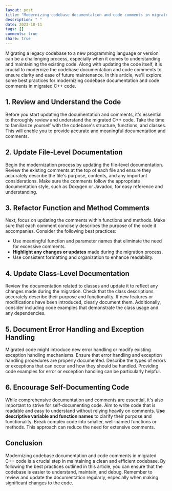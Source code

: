 ```yaml
---
layout: post
title: "Modernizing codebase documentation and code comments in migrated C++ code"
description: " "
date: 2023-10-11
tags: []
comments: true
share: true
---
```


Migrating a legacy codebase to a new programming language or version can be a challenging process, especially when it comes to understanding and maintaining the existing code. Along with updating the code itself, it is crucial to modernize the codebase documentation and code comments to ensure clarity and ease of future maintenance. In this article, we'll explore some best practices for modernizing codebase documentation and code comments in migrated C++ code.

## 1. Review and Understand the Code

Before you start updating the documentation and comments, it's essential to thoroughly review and understand the migrated C++ code. Take the time to familiarize yourself with the codebase's structure, functions, and classes. This will enable you to provide accurate and meaningful documentation and comments.

## 2. Update File-Level Documentation

Begin the modernization process by updating the file-level documentation. Review the existing comments at the top of each file and ensure they accurately describe the file's purpose, contents, and any important considerations. Make sure the comments follow the appropriate documentation style, such as Doxygen or Javadoc, for easy reference and understanding.

## 3. Refactor Function and Method Comments

Next, focus on updating the comments within functions and methods. Make sure that each comment concisely describes the purpose of the code it accompanies. Consider the following best practices:

- Use meaningful function and parameter names that eliminate the need for excessive comments.
- **Highlight any changes or updates** made during the migration process.
-  Use consistent formatting and organization to enhance readability.

## 4. Update Class-Level Documentation

Review the documentation related to classes and update it to reflect any changes made during the migration. Check that the class descriptions accurately describe their purpose and functionality. If new features or modifications have been introduced, clearly document them. Additionally, consider including code examples that demonstrate the class usage and any dependencies.

## 5. Document Error Handling and Exception Handling

Migrated code might introduce new error handling or modify existing exception handling mechanisms. Ensure that error handling and exception handling procedures are properly documented. Describe the types of errors or exceptions that can occur and how they should be handled. Providing code examples for error or exception handling can be particularly helpful.

## 6. Encourage Self-Documenting Code

While comprehensive documentation and comments are essential, it's also important to strive for self-documenting code. Aim to write code that is readable and easy to understand without relying heavily on comments. **Use descriptive variable and function names** to clarify their purpose and functionality. Break complex code into smaller, well-named functions or methods. This approach can reduce the need for extensive comments.

## Conclusion

Modernizing codebase documentation and code comments in migrated C++ code is a crucial step in maintaining a clean and efficient codebase. By following the best practices outlined in this article, you can ensure that the codebase is easier to understand, maintain, and debug. Remember to review and update the documentation regularly, especially when making significant changes to the code.